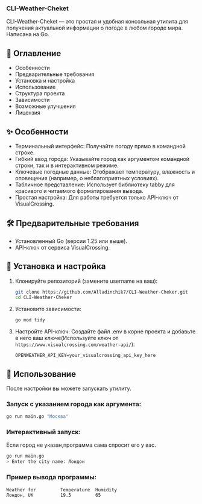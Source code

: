 ### CLI-Weather-Cheket

CLI-Weather-Cheket — это простая и удобная консольная утилита для получения актуальной информации о погоде в любом городе мира. Написана на Go.

## 📑 Оглавление

- Особенности
- Предварительные требования
- Установка и настройка
- Использование
- Структура проекта
- Зависимости
- Возможные улучшения
- Лицензия

## ✨ Особенности

- Терминальный интерфейс: Получайте погоду прямо в командной строке.
- Гибкий ввод города: Указывайте город как аргументом командной строки, так и в интерактивном режиме.
- Ключевые погодные данные: Отображает температуру, влажность и оповещения (например, о неблагоприятных условиях).
- Табличное представление: Использует библиотеку tabby для красивого и читаемого форматирования вывода.
- Простая настройка: Для работы требуется только API-ключ от VisualCrossing.

## 🛠 Предварительные требования

- Установленный Go (версии 1.25 или выше).
- API-ключ от сервиса VisualCrossing.

## 🚀 Установка и настройка

1. Клонируйте репозиторий (замените username на ваш):
   ```bash
   git clone https://github.com/Alladinchik7/CLI-Weather-Cheker.git
   cd CLI-Weather-Cheker
   ```
2. Установите зависимости:
   ```bash
   go mod tidy
   ```
3. Настройте API-ключ:
   Создайте файл .env в корне проекта и добавьте в него ваш ключe(Используйте ключ от `https://www.visualcrossing.com/weather-api/`):
   ```env
   OPENWEATHER_API_KEY=your_visualcrossing_api_key_here
   ```

## 📖 Использование

После настройки вы можете запускать утилиту.

### Запуск с указанием города как аргумента:

```bash
go run main.go "Москва"
```

### Интерактивный запуск:
Если город не указан,программа сама спросит его у вас.

```bash
go run main.go
> Enter the city name: Лондон
```

### Пример вывода программы:

```
Weather for         Temperature  Humidity
Лондон, UK          19.5         65
```

